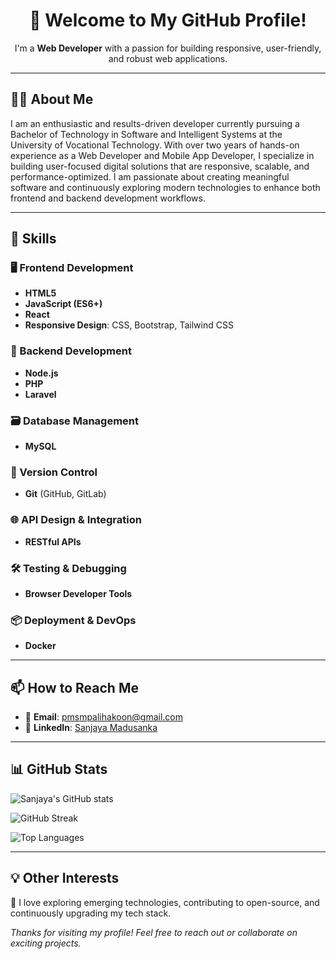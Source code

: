 <h1 align="center">👋 Welcome to My GitHub Profile!</h1>

<p align="center">I'm a <b>Web Developer</b> with a passion for building responsive, user-friendly, and robust web applications.</p>

---

## 👨‍💻 About Me
I am an enthusiastic and results-driven developer currently pursuing a Bachelor of Technology in Software and Intelligent Systems at the University of Vocational Technology. With over two years of hands-on experience as a Web Developer and Mobile App Developer, I specialize in building user-focused digital solutions that are responsive, scalable, and performance-optimized. I am passionate about creating meaningful software and continuously exploring modern technologies to enhance both frontend and backend development workflows.

---

## 🚀 Skills

### 🖥️ Frontend Development
- **HTML5**
- **JavaScript (ES6+)**
- **React**
- **Responsive Design**: CSS, Bootstrap, Tailwind CSS

### 🔧 Backend Development
- **Node.js**
- **PHP**
- **Laravel**

### 🗃️ Database Management
- **MySQL**

### 🔄 Version Control
- **Git** (GitHub, GitLab)

### 🌐 API Design & Integration
- **RESTful APIs**

### 🛠️ Testing & Debugging
- **Browser Developer Tools**

### 📦 Deployment & DevOps
- **Docker**

---

## 📫 How to Reach Me

- 📧 **Email**: [pmsmpalihakoon@gmail.com](mailto:pmsmpalihakoon@gmail.com)  
- 💼 **LinkedIn**: [Sanjaya Madusanka](https://www.linkedin.com/in/sanjaya-madusanka-8129122b1/)

---

## 📊 GitHub Stats

![Sanjaya's GitHub stats](https://github-readme-stats.vercel.app/api?username=madusankaPalihakoon&show_icons=true&theme=dark&count_private=true)

![GitHub Streak](https://streak-stats.demolab.com/?user=madusankaPalihakoon&theme=dark)

![Top Languages](https://github-readme-stats.vercel.app/api/top-langs/?username=madusankaPalihakoon&layout=compact&theme=dark)

---

## 💡 Other Interests

🧠 I love exploring emerging technologies, contributing to open-source, and continuously upgrading my tech stack.

_Thanks for visiting my profile! Feel free to reach out or collaborate on exciting projects._
